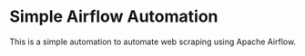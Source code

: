 # Simple Airflow Automation
This is a simple automation to automate web scraping using Apache Airflow.